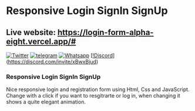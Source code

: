 # Responsive Login SignIn SignUp

## Live website: https://login-form-alpha-eight.vercel.app/#


[![Twitter](https://img.shields.io/twitter/url/https/github.com/nauvalazhar/bootstrap-5-login-page/.svg?style=social)](https://twitter.com/ShalemVajrapu) 
[![telegram](	https://img.shields.io/badge/Telegram-2CA5E0?style=for-the-badge&logo=telegram&logoColor=white)](https://t.me/Rajshalem)
[![Whatsapp](	https://img.shields.io/badge/WhatsApp-25D366?style=for-the-badge&logo=whatsapp&logoColor=white)](https://wa.me/qr/SLUF3BXNIKPYB1)
[[!Discord](https://img.shields.io/badge/Discord-5865F2?style=for-the-badge&logo=discord&logoColor=white)](https://discord.com/invite/xBwxBjud)




### Responsive Login SignIn SignUp
Nice responsive login and registration form using Html, Css and JavaScript. Change with a click if you want to resgitrarte or log in, when changing it shows a quite elegant animation.



